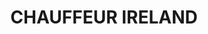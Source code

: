 ---
title: "CHAUFFEUR IRELAND"
address: "29 Walkinstown Crescent, Walkinstown, Co. Dublin"
tel: "+353 (0)87 252 5201"
county: "Dublin"
category: "Chauffeur Services"
type: "Content"
lat: "53.31716537475586"
lng: "-6.333229064941406"
---